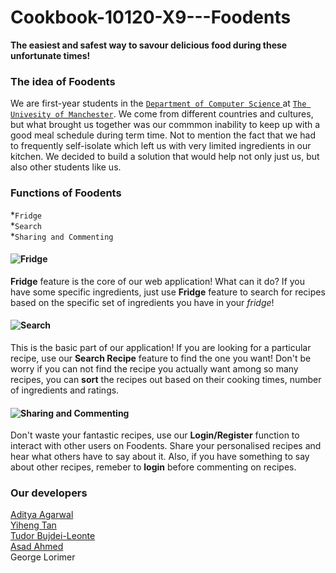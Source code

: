 # Cookbook-10120-X9---Foodents


<Strong>The easiest and safest way to savour delicious food during these unfortunate times!</font></Strong>

### The idea of Foodents
We are first-year students in the [`Department of Computer Science` ](https://www.cs.manchester.ac.uk)at [`The Univesity of Manchester`](https://www.manchester.ac.uk/). We come from different countries and cultures, but what brought us together was our commmon inability to keep up with a good meal schedule during term time. Not to mention the fact that we had to frequently self-isolate which left us with very limited ingredients in our kitchen. We decided to build a solution that would help not only just us, but also other students like us.

### Functions of Foodents
*`Fridge`<br>
*`Search`<br>
*`Sharing and Commenting`<br>

#### ![Fridge](https://img.shields.io/badge/-Fridge-%231bbd36)
**Fridge** feature is the core of our web application! What can it do? If you have some specific ingredients, just use **Fridge** feature to search for recipes based on the specific set of ingredients you have in your *fridge*!

#### ![Search](https://img.shields.io/badge/-Search-%231bbd36)
This is the basic part of our application! If you are looking for a particular recipe, use our **Search Recipe** feature  to find the one you want! Don't be worry if you can not find the recipe you actually want among so many recipes, you can **sort** the recipes out based on their cooking times, number of ingredients and ratings.

#### ![Sharing and Commenting](https://img.shields.io/badge/-Sharing%20and%20Commenting-%231bbd36)
Don't waste your fantastic recipes, use our **Login/Register** function to interact with other users on Foodents. Share your personalised recipes and hear what others have to say about it. Also, if you have something to say about other recipes, remeber to **login** before commenting on recipes.

### Our developers
[Aditya Agarwal](http://linkedin.com/in/aditya-5/)<br>
[Yiheng Tan](https://github.com/yiheng-tan)<br>
[Tudor Bujdei-Leonte](http://linkedin.com/in/tudor-bujdei-leonte/)<br>
[Asad Ahmed](https://www.linkedin.com/in/asad-ah/)<br>
George Lorimer<br>
